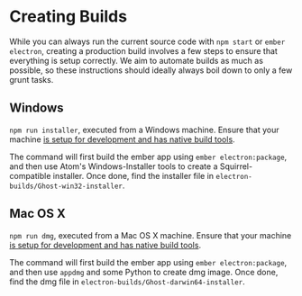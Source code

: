 # Creating Builds
While you can always run the current source code with `npm start` or `ember electron`, creating a production build involves a few steps to ensure that everything is setup correctly. We aim to automate builds as much as possible, so these instructions should ideally always boil down to only a few grunt tasks.

## Windows
`npm run installer`, executed from a Windows machine. Ensure that your machine [is setup for development and has native build tools](developer-environment.md).

The command will first build the ember app using `ember electron:package`, and then use Atom's Windows-Installer tools to create a Squirrel-compatible installer. Once done, find the installer file in `electron-builds/Ghost-win32-installer`.

## Mac OS X
`npm run dmg`, executed from a Mac OS X machine. Ensure that your machine [is setup for development and has native build tools](developer-environment.md). 

The command will first build the ember app using `ember electron:package`, and then use `appdmg` and some Python to create dmg image. Once done, find the dmg file in `electron-builds/Ghost-darwin64-installer`.